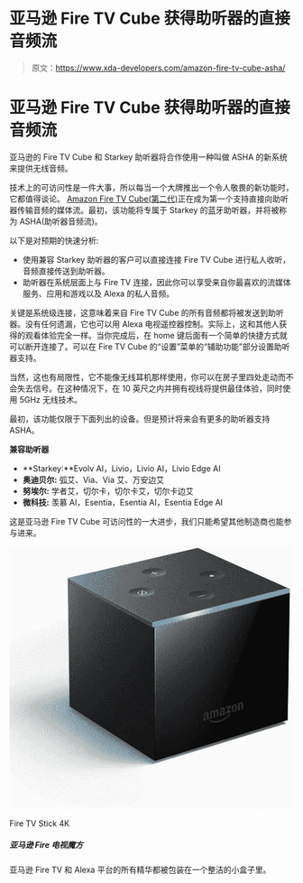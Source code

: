 # 亚马逊 Fire TV Cube 获得助听器的直接音频流

> 原文：<https://www.xda-developers.com/amazon-fire-tv-cube-asha/>

# 亚马逊 Fire TV Cube 获得助听器的直接音频流

亚马逊的 Fire TV Cube 和 Starkey 助听器将合作使用一种叫做 ASHA 的新系统来提供无线音频。

技术上的可访问性是一件大事，所以每当一个大牌推出一个令人敬畏的新功能时，它都值得谈论。 [Amazon Fire TV Cube(第二代)](https://www.xda-developers.com/amazon-fire-tv-cube-launch-india/)正在成为第一个支持直接向助听器传输音频的媒体流。最初，该功能将专属于 Starkey 的蓝牙助听器，并将被称为 ASHA(助听器音频流)。

以下是对预期的快速分析:

*   使用兼容 Starkey 助听器的客户可以直接连接 Fire TV Cube 进行私人收听，音频直接传送到助听器。
*   助听器在系统层面上与 Fire TV 连接，因此你可以享受来自你最喜欢的流媒体服务、应用和游戏以及 Alexa 的私人音频。

关键是系统级连接，这意味着来自 Fire TV Cube 的所有音频都将被发送到助听器。没有任何遗漏，它也可以用 Alexa 电视遥控器控制。实际上，这和其他人获得的观看体验完全一样。当你完成后，在 home 键后面有一个简单的快捷方式就可以断开连接了。可以在 Fire TV Cube 的“设置”菜单的“辅助功能”部分设置助听器支持。

当然，这也有局限性，它不能像无线耳机那样使用，你可以在房子里四处走动而不会失去信号。在这种情况下，在 10 英尺之内并拥有视线将提供最佳体验，同时使用 5GHz 无线技术。

最初，该功能仅限于下面列出的设备。但是预计将来会有更多的助听器支持 ASHA。

**兼容助听器**

*   **Starkey:**Evolv AI，Livio，Livio AI，Livio Edge AI
*   **奥迪贝尔:** 弧艾、Via、Via 艾、万安边艾
*   **努埃尔:** 学者艾，切尔卡，切尔卡艾，切尔卡边艾
*   **微科技:** 羡慕 AI，Esentia，Esentia AI，Esentia Edge AI

这是亚马逊 Fire TV Cube 可访问性的一大进步，我们只能希望其他制造商也能参与进来。

 <picture>![The Fire TV Cube is 50% off and can be yours for just $59.99.](img/7cfee71febbe114ba1c1a7550248df50.png)</picture> 

Fire TV Stick 4K

##### 亚马逊 Fire 电视魔方

亚马逊 Fire TV 和 Alexa 平台的所有精华都被包装在一个整洁的小盒子里。